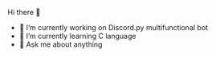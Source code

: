 Hi there 👋

- 🔭 I’m currently working on Discord.py multifunctional bot
- 🌱 I’m currently learning C language
- 💬 Ask me about anything
